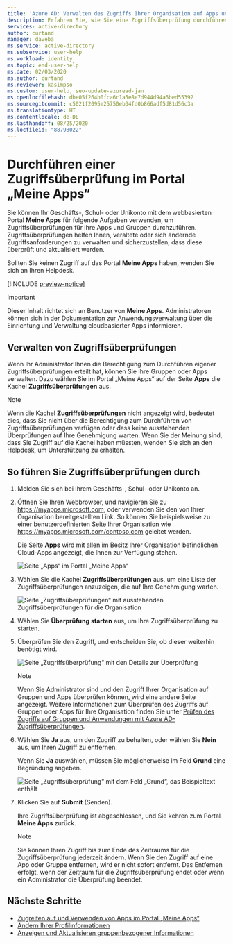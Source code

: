 ```yaml
---
title: 'Azure AD: Verwalten des Zugriffs Ihrer Organisation auf Apps und Gruppen'
description: Erfahren Sie, wie Sie eine Zugriffsüberprüfung durchführen, um den Sicherheitszugriff für Apps und Gruppen Ihrer Organisation über das Portal „Meine Apps“ zu verwalten.
services: active-directory
author: curtand
manager: daveba
ms.service: active-directory
ms.subservice: user-help
ms.workload: identity
ms.topic: end-user-help
ms.date: 02/03/2020
ms.author: curtand
ms.reviewer: kasimpso
ms.custom: user-help, seo-update-azuread-jan
ms.openlocfilehash: dbe05f264b0fca6c1a5e8e7d944d94a6bed55392
ms.sourcegitcommit: c5021f2095e25750eb34fd0b866adf5d81d56c3a
ms.translationtype: HT
ms.contentlocale: de-DE
ms.lasthandoff: 08/25/2020
ms.locfileid: "88798022"
---
```

# <a name="perform-an-access-review-from-the-my-apps-portal"></a>Durchführen einer Zugriffsüberprüfung im Portal „Meine Apps“

Sie können Ihr Geschäfts-, Schul- oder Unikonto mit dem webbasierten Portal **Meine Apps** für folgende Aufgaben verwenden, um Zugriffsüberprüfungen für Ihre Apps und Gruppen durchzuführen. Zugriffsüberprüfungen helfen Ihnen, veraltete oder sich ändernde Zugriffsanforderungen zu verwalten und sicherzustellen, dass diese überprüft und aktualisiert werden.

Sollten Sie keinen Zugriff auf das Portal **Meine Apps** haben, wenden Sie sich an Ihren Helpdesk.

[!INCLUDE [preview-notice](../../../includes/active-directory-end-user-my-apps-portal.md)]

>[!Important]
>Dieser Inhalt richtet sich an Benutzer von **Meine Apps**. Administratoren können sich in der [Dokumentation zur Anwendungsverwaltung](../manage-apps/index.yml) über die Einrichtung und Verwaltung cloudbasierter Apps informieren.

## <a name="manage-access-reviews"></a>Verwalten von Zugriffsüberprüfungen

Wenn Ihr Administrator Ihnen die Berechtigung zum Durchführen eigener Zugriffsüberprüfungen erteilt hat, können Sie Ihre Gruppen oder Apps verwalten. Dazu wählen Sie im Portal „Meine Apps“ auf der Seite **Apps** die Kachel **Zugriffsüberprüfungen** aus.

>[!Note]
>Wenn die Kachel **Zugriffsüberprüfungen** nicht angezeigt wird, bedeutet dies, dass Sie nicht über die Berechtigung zum Durchführen von Zugriffsüberprüfungen verfügen oder dass keine ausstehenden Überprüfungen auf Ihre Genehmigung warten. Wenn Sie der Meinung sind, dass Sie Zugriff auf die Kachel haben müssten, wenden Sie sich an den Helpdesk, um Unterstützung zu erhalten.

## <a name="to-perform-your-access-reviews"></a>So führen Sie Zugriffsüberprüfungen durch

1. Melden Sie sich bei Ihrem Geschäfts-, Schul- oder Unikonto an.

2. Öffnen Sie Ihren Webbrowser, und navigieren Sie zu https://myapps.microsoft.com, oder verwenden Sie den von Ihrer Organisation bereitgestellten Link. So können Sie beispielsweise zu einer benutzerdefinierten Seite Ihrer Organisation wie https://myapps.microsoft.com/contoso.com geleitet werden.

    Die Seite **Apps** wird mit allen im Besitz Ihrer Organisation befindlichen Cloud-Apps angezeigt, die Ihnen zur Verfügung stehen.

    ![Seite „Apps“ im Portal „Meine Apps“](media/my-apps-portal/my-apps-portal-apps-page-access-review-tile.png)

3. Wählen Sie die Kachel **Zugriffsüberprüfungen** aus, um eine Liste der Zugriffsüberprüfungen anzuzeigen, die auf Ihre Genehmigung warten.

    ![Seite „Zugriffsüberprüfungen“ mit ausstehenden Zugriffsüberprüfungen für die Organisation](media/my-apps-portal/my-apps-portal-access-reviews-page.png)

4. Wählen Sie **Überprüfung starten** aus, um Ihre Zugriffsüberprüfung zu starten.

5. Überprüfen Sie den Zugriff, und entscheiden Sie, ob dieser weiterhin benötigt wird.

    ![Seite „Zugriffsüberprüfung“ mit den Details zur Überprüfung](media/my-apps-portal/my-apps-portal-perform-access-reviews-page.png)

    >[!Note]
    >Wenn Sie Administrator sind und den Zugriff Ihrer Organisation auf Gruppen und Apps überprüfen können, wird eine andere Seite angezeigt. Weitere Informationen zum Überprüfen des Zugriffs auf Gruppen oder Apps für Ihre Organisation finden Sie unter [Prüfen des Zugriffs auf Gruppen und Anwendungen mit Azure AD-Zugriffsüberprüfungen](../governance/perform-access-review.md).

6. Wählen Sie **Ja** aus, um den Zugriff zu behalten, oder wählen Sie **Nein** aus, um Ihren Zugriff zu entfernen.

    Wenn Sie **Ja** auswählen, müssen Sie möglicherweise im Feld **Grund** eine Begründung angeben.

    ![Seite „Zugriffsüberprüfung“ mit dem Feld „Grund“, das Beispieltext enthält](media/my-apps-portal/my-apps-portal-perform-access-reviews-reason-box.png)

7. Klicken Sie auf **Submit** (Senden).

    Ihre Zugriffsüberprüfung ist abgeschlossen, und Sie kehren zum Portal **Meine Apps** zurück.

    >[!Note]
    >Sie können Ihren Zugriff bis zum Ende des Zeitraums für die Zugriffsüberprüfung jederzeit ändern. Wenn Sie den Zugriff auf eine App oder Gruppe entfernen, wird er nicht sofort entfernt. Das Entfernen erfolgt, wenn der Zeitraum für die Zugriffsüberprüfung endet oder wenn ein Administrator die Überprüfung beendet.

## <a name="next-steps"></a>Nächste Schritte

- [Zugreifen auf und Verwenden von Apps im Portal „Meine Apps“](my-apps-portal-end-user-access.md)
- [Ändern Ihrer Profilinformationen](my-apps-portal-end-user-update-profile.md)
- [Anzeigen und Aktualisieren gruppenbezogener Informationen](my-apps-portal-end-user-groups.md)